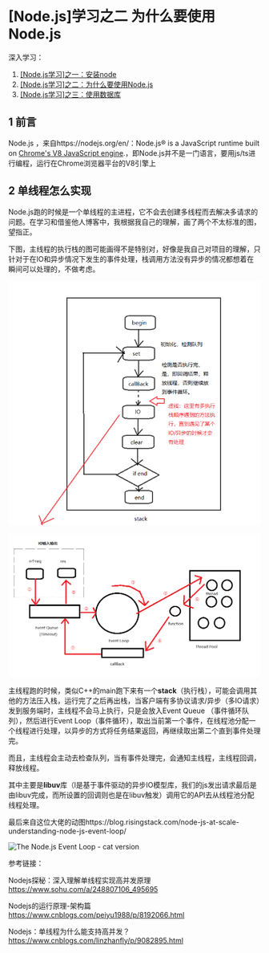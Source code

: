 # [Node.js]学习之二 为什么要使用Node.js
深入学习：
 1. [\[Node.js学习\]之一：安装node](https://github.com/ToSaySomething/Node.jsStudying/blob/master/%5BNode.js学习%5D之一：安装nodejs搭环境.md)
 2. [\[Node.js学习\]之二：为什么要使用Node.js](https://github.com/ToSaySomething/Node.jsStudying/blob/master/%5BNode.js学习%5D之二：为什么要使用Node.js.md)
 3. [\[Node.js学习\]之三：使用数据库](https://github.com/ToSaySomething/Node.jsStudying/blob/master/%5BNode.js学习%5D之三：使用数据库.md)
 
## 1 前言

Node.js ，来自https://nodejs.org/en/：Node.js® is a JavaScript runtime built on [Chrome's V8 JavaScript engine](https://v8.dev/).，即Node.js并不是一门语言，要用js/ts进行编程，运行在Chrome浏览器平台的V8引擎上

## 2 单线程怎么实现

Node.js跑的时候是一个单线程的主进程，它不会去创建多线程而去解决多请求的问题。在学习和借鉴他人博客中，我根据我自己的理解，画了两个不太标准的图，望指正。

下图，主线程的执行栈的图可能画得不是特别对，好像是我自己对项目的理解，只针对于在IO和异步情况下发生的事件处理，栈调用方法没有异步的情况都想着在瞬间可以处理的，不做考虑。

![1567070698400](https://github.com/ToSaySomething/Node.jsStudying/raw/master/Pic/Three/stack.png)

![1567069137943](https://github.com/ToSaySomething/Node.jsStudying/raw/master/Pic/Three/all.png)

​		主线程跑的时候，类似C++的main跑下来有一个**stack**（执行栈），可能会调用其他的方法压入栈，运行完了之后再出栈，当客户端有多协议请求/异步（多IO请求）发到服务端时，主线程不会马上执行，只是会放入Event Queue （事件循环队列），然后进行Event Loop（事件循环），取出当前第一个事件，在线程池分配一个线程进行处理，以异步的方式将任务结果返回，再继续取出第二个直到事件处理完。

​		而且，主线程会主动去检查队列，当有事件处理完，会通知主线程，主线程回调，释放线程。

​		其中主要是**libuv**库（l是基于事件驱动的异步IO模型库，我们的js发出请求最后是由libuv完成，而所设置的回调则也是在libuv触发）调用它的API去从线程池分配线程处理。

​		最后来自这位大佬的动图https://blog.risingstack.com/node-js-at-scale-understanding-node-js-event-loop/

![The Node.js Event Loop - cat version](https://blog-assets.risingstack.com/2017/01/cat-node-js-event-loop-.gif)

参考链接：

Nodejs探秘：深入理解单线程实现高并发原理  https://www.sohu.com/a/248807106_495695

Nodejs的运行原理-架构篇 https://www.cnblogs.com/peiyu1988/p/8192066.html

Nodejs：单线程为什么能支持高并发？https://www.cnblogs.com/linzhanfly/p/9082895.html
